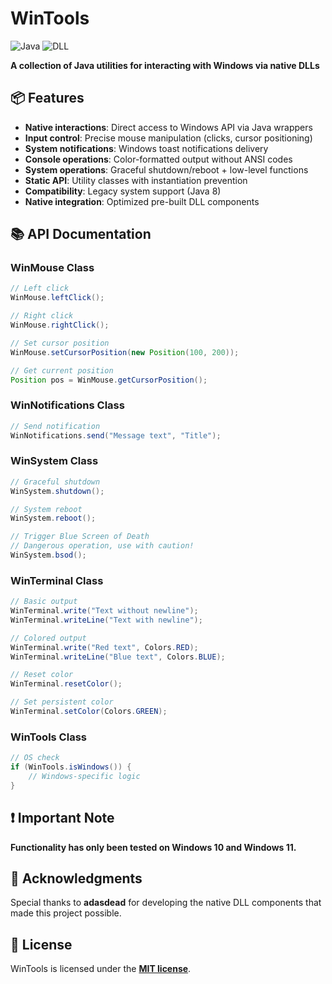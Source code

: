# WinTools
![Java](https://img.shields.io/badge/Java-8-blue?logo=java) ![DLL](https://img.shields.io/badge/Native_DLL-Windows-lightgrey)

**A collection of Java utilities for interacting with Windows via native DLLs**
## 📦 Features
- **Native interactions**: Direct access to Windows API via Java wrappers
- **Input control**: Precise mouse manipulation (clicks, cursor positioning)
- **System notifications**: Windows toast notifications delivery
- **Console operations**: Color-formatted output without ANSI codes
- **System operations**: Graceful shutdown/reboot + low-level functions
- **Static API**: Utility classes with instantiation prevention
- **Compatibility**: Legacy system support (Java 8)
- **Native integration**: Optimized pre-built DLL components
## 📚 API Documentation
### WinMouse Class
```java
// Left click
WinMouse.leftClick();

// Right click
WinMouse.rightClick();

// Set cursor position
WinMouse.setCursorPosition(new Position(100, 200));

// Get current position
Position pos = WinMouse.getCursorPosition();
```
### WinNotifications Class
```java
// Send notification
WinNotifications.send("Message text", "Title");
```
### WinSystem Class
```java
// Graceful shutdown
WinSystem.shutdown();

// System reboot
WinSystem.reboot();

// Trigger Blue Screen of Death
// Dangerous operation, use with caution!
WinSystem.bsod();
```
### WinTerminal Class
```java
// Basic output
WinTerminal.write("Text without newline");
WinTerminal.writeLine("Text with newline");

// Colored output
WinTerminal.write("Red text", Colors.RED);
WinTerminal.writeLine("Blue text", Colors.BLUE);

// Reset color
WinTerminal.resetColor();

// Set persistent color
WinTerminal.setColor(Colors.GREEN);
```
### WinTools Class
```java
// OS check
if (WinTools.isWindows()) {
    // Windows-specific logic
}
```
## ❗ Important Note
**Functionality has only been tested on Windows 10 and Windows 11.**
## 🙏 Acknowledgments
Special thanks to **adasdead** for developing the native DLL components that made this project possible.
## 📜 License
WinTools is licensed under the **[MIT license](https://opensource.org/license/mit)**.